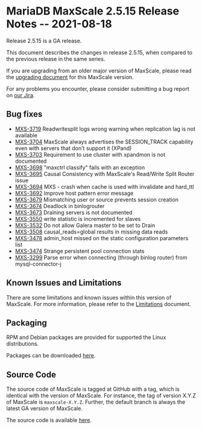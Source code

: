 # MariaDB MaxScale 2.5.15 Release Notes -- 2021-08-18

Release 2.5.15 is a GA release.

This document describes the changes in release 2.5.15, when compared to the
previous release in the same series.

If you are upgrading from an older major version of MaxScale, please read the
[upgrading document](../Upgrading/Upgrading-To-MaxScale-2.5.md) for
this MaxScale version.

For any problems you encounter, please consider submitting a bug
report on [our Jira](https://jira.mariadb.org/projects/MXS).

## Bug fixes

* [MXS-3719](https://jira.mariadb.org/browse/MXS-3719) Readwritesplit logs wrong warning when replication lag is not available
* [MXS-3704](https://jira.mariadb.org/browse/MXS-3704) MaxScale always advertises the SESSION_TRACK capability even with servers that don't support it (XPand)
* [MXS-3703](https://jira.mariadb.org/browse/MXS-3703) Requirement to use cluster with xpandmon is not documented
* [MXS-3698](https://jira.mariadb.org/browse/MXS-3698) "maxctrl classify" fails with an exception
* [MXS-3695](https://jira.mariadb.org/browse/MXS-3695) Causal Consistency with MaxScale's Read/Write Split Router issue
* [MXS-3694](https://jira.mariadb.org/browse/MXS-3694) MXS - crash when cache is used with invalidate and hard_ttl
* [MXS-3692](https://jira.mariadb.org/browse/MXS-3692) Improve host pattern error message
* [MXS-3679](https://jira.mariadb.org/browse/MXS-3679) Mismatching user or source prevents session creation
* [MXS-3674](https://jira.mariadb.org/browse/MXS-3674) Deadlock in binlogrouter
* [MXS-3673](https://jira.mariadb.org/browse/MXS-3673) Draining servers is not documented
* [MXS-3550](https://jira.mariadb.org/browse/MXS-3550) write statistic is incremented for slaves
* [MXS-3532](https://jira.mariadb.org/browse/MXS-3532) Do not allow Galera master to be set to Drain
* [MXS-3508](https://jira.mariadb.org/browse/MXS-3508) causal_reads=global results in missing data reads
* [MXS-3478](https://jira.mariadb.org/browse/MXS-3478) admin_host missed on the static configuration parameters list
* [MXS-3474](https://jira.mariadb.org/browse/MXS-3474) Strange persistent pool connection stats
* [MXS-3299](https://jira.mariadb.org/browse/MXS-3299) Parse error when connecting (through binlog router) from mysql-connector-j

## Known Issues and Limitations

There are some limitations and known issues within this version of MaxScale.
For more information, please refer to the [Limitations](../About/Limitations.md) document.

## Packaging

RPM and Debian packages are provided for supported the Linux distributions.

Packages can be downloaded [here](https://mariadb.com/downloads/#mariadb_platform-mariadb_maxscale).

## Source Code

The source code of MaxScale is tagged at GitHub with a tag, which is identical
with the version of MaxScale. For instance, the tag of version X.Y.Z of MaxScale
is `maxscale-X.Y.Z`. Further, the default branch is always the latest GA version
of MaxScale.

The source code is available [here](https://github.com/mariadb-corporation/MaxScale).
